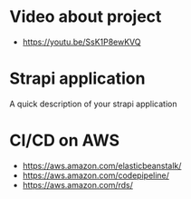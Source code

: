 # Video about project
- https://youtu.be/SsK1P8ewKVQ

# Strapi application

A quick description of your strapi application

# CI/CD on AWS

- https://aws.amazon.com/elasticbeanstalk/
- https://aws.amazon.com/codepipeline/
- https://aws.amazon.com/rds/
